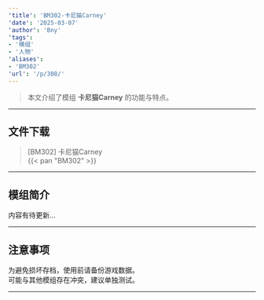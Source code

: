 ```yaml
---
'title': 'BM302-卡尼猫Carney'
'date': '2025-03-07'
'author': 'Bny'
'tags':
- '模组'
- '人物'
'aliases':
- 'BM302'
'url': '/p/308/'
---
```


> 本文介绍了模组 **卡尼猫Carney** 的功能与特点。

---

## 文件下载

> [BM302] 卡尼猫Carney  
{{< pan "BM302" >}}  

---

## 模组简介

>  
内容有待更新...  

---

## 注意事项

>  
为避免损坏存档，使用前请备份游戏数据。  
可能与其他模组存在冲突，建议单独测试。  

---

